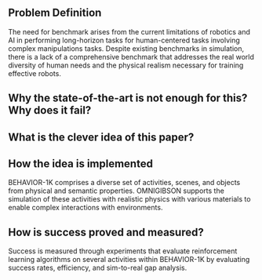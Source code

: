 ## Problem Definition
The need for benchmark arises from the current limitations of robotics and AI in performing long-horizon tasks for human-centered tasks involving complex manipulations tasks. Despite existing benchmarks in simulation, there is a lack of a comprehensive benchmark that addresses the real world diversity of human needs and the physical realism necessary for training effective robots.

## Why the state-of-the-art is not enough for this? Why does it fail?

## What is the clever idea of this paper?

## How the idea is implemented
BEHAVIOR-1K comprises a diverse set of activities, scenes, and objects from physical and semantic properties.  OMNIGIBSON supports the simulation of these activities with realistic physics with various materials to enable complex interactions with environments.

##  How is success proved and measured?
Success is measured through experiments that evaluate reinforcement learning algorithms on several activities within BEHAVIOR-1K by evaluating success rates, efficiency, and sim-to-real gap analysis.
